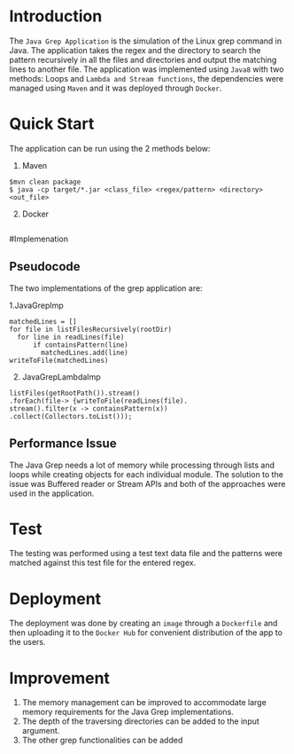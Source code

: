 # Introduction
The `Java Grep Application` is the simulation of the Linux grep command in 
Java. The application takes the regex and the directory to search the pattern recursively in all the files and directories and output the matching lines to another file. The application was implemented using `Java8` with two methods: Loops
and `Lambda and Stream functions`, the dependencies were managed using `Maven` and it was deployed
through `Docker`.

# Quick Start
The application can be run using the 2 methods below:
1. Maven
```
$mvn clean package
$ java -cp target/*.jar <class_file> <regex/pattern> <directory> <out_file>
```
2. Docker
```

```

#Implemenation
## Pseudocode
The two implementations of the grep application are:

1.JavaGrepImp
```
matchedLines = []
for file in listFilesRecursively(rootDir)
  for line in readLines(file)
      if containsPattern(line)
        matchedLines.add(line)
writeToFile(matchedLines)
```
2. JavaGrepLambdaImp
```
listFiles(getRootPath()).stream()
.forEach(file-> {writeToFile(readLines(file).
stream().filter(x -> containsPattern(x))
.collect(Collectors.toList()));       
```

## Performance Issue
The Java Grep needs a lot of memory while processing through lists 
and loops while creating objects for each individual module. 
The solution to the issue was Buffered reader or Stream APIs and both
of the approaches were used in the application.

# Test
The testing was performed using a test text data file 
and the patterns were matched against this test file for 
the entered regex. 

# Deployment
The deployment was done by creating an `image` through a `Dockerfile` and then
uploading it to the `Docker Hub` for convenient distribution of the app to the
users.

# Improvement
1. The memory management can be improved to accommodate large memory requirements for the Java Grep
implementations.
2. The depth of the traversing directories can be added to the input argument.
3. The other grep functionalities can be added
